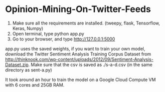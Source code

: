 # Opinion-Mining-On-Twitter-Feeds

1. Make sure all the requirements are installed. (tweepy, flask, Tensorflow, Keras, Numpy)
2. Open terminal, type python app.py
3. Go to your browser, and type http://127.0.0.1:5000

app.py uses the saved weights, if you want to train your own model, download the Twitter Sentiment Analysis Training Corpus Dataset from http://thinknook.com/wp-content/uploads/2012/09/Sentiment-Analysis-Dataset.zip. Make sure that the csv is saved as ./s-a-d.csv (in the same directory as sent-a.py) 

It took around an hour to train the model on a Google Cloud Compute VM with 6 cores and 25GB RAM. 
